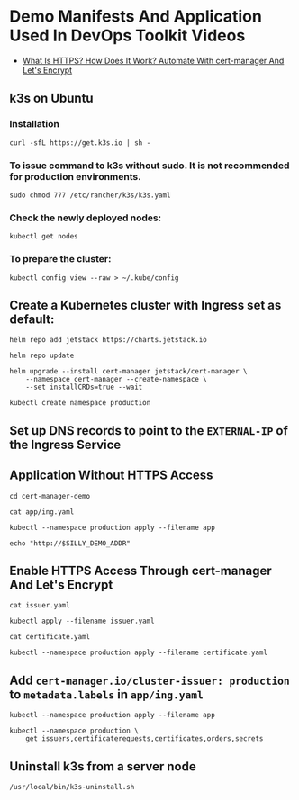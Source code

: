 # Demo Manifests And Application Used In DevOps Toolkit Videos

* [What Is HTTPS? How Does It Work? Automate With cert-manager And Let's Encrypt](https://youtu.be/D7ijCjE31GA)


## k3s on Ubuntu

### Installation
```
curl -sfL https://get.k3s.io | sh -
```

### To issue command to k3s without sudo. It is not recommended for production environments.
```
sudo chmod 777 /etc/rancher/k3s/k3s.yaml
```

### Check the newly deployed nodes:
```
kubectl get nodes
```

### To prepare the cluster:
```
kubectl config view --raw > ~/.kube/config
```

## Create a Kubernetes cluster with Ingress set as default:
```
helm repo add jetstack https://charts.jetstack.io

helm repo update

helm upgrade --install cert-manager jetstack/cert-manager \
    --namespace cert-manager --create-namespace \
    --set installCRDs=true --wait

kubectl create namespace production
```

## Set up DNS records to point to the `EXTERNAL-IP` of the Ingress Service

## Application Without HTTPS Access
```
cd cert-manager-demo

cat app/ing.yaml

kubectl --namespace production apply --filename app

echo "http://$SILLY_DEMO_ADDR"
```

## Enable HTTPS Access Through cert-manager And Let's Encrypt
```
cat issuer.yaml

kubectl apply --filename issuer.yaml

cat certificate.yaml

kubectl --namespace production apply --filename certificate.yaml
```

## Add `cert-manager.io/cluster-issuer: production` to `metadata.labels` in `app/ing.yaml`
```
kubectl --namespace production apply --filename app

kubectl --namespace production \
    get issuers,certificaterequests,certificates,orders,secrets
```

## Uninstall k3s from a server node
```
/usr/local/bin/k3s-uninstall.sh
```